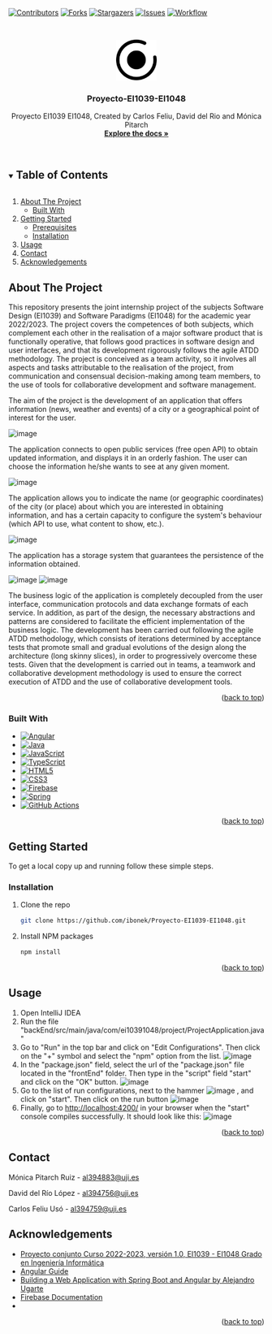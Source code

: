 <a name="readme-top"></a>
[![Contributors][contributors-shield]][contributors-url]
[![Forks][forks-shield]][forks-url]
[![Stargazers][stars-shield]][stars-url]
[![Issues][issues-shield]][issues-url]
[![Workflow][maven-shield]][maven-url]
<!-- PROJECT LOGO -->
<br />
<p align="center">
  <a href="https://github.com/github_username/repo_name">
    <img src="frontEnd\src\assets\images/logo.png" alt="Logo" width="80" height="80">
  </a>

  <h3 align="center">Proyecto-EI1039-EI1048</h3>

  <p align="center">
    Proyecto EI1039 EI1048, Created by Carlos Feliu, David del Rio and Mónica Pitarch
    <br />
    <a href="https://github.com/ibonek/Proyecto-EI1039-EI1048"><strong>Explore the docs »</strong></a>
    <br />
    <br />
  </p>
</p>



<!-- TABLE OF CONTENTS -->
<details open="open">
  <summary><h2 style="display: inline-block">Table of Contents</h2></summary>
  <ol>
    <li>
      <a href="#about-the-project">About The Project</a>
      <ul>
        <li><a href="#built-with">Built With</a></li>
      </ul>
    </li>
    <li>
      <a href="#getting-started">Getting Started</a>
      <ul>
        <li><a href="#prerequisites">Prerequisites</a></li>
        <li><a href="#installation">Installation</a></li>
      </ul>
    </li>
    <li><a href="#usage">Usage</a></li>
    <li><a href="#contact">Contact</a></li>
    <li><a href="#acknowledgements">Acknowledgements</a></li>
  </ol>
</details>



<!-- ABOUT THE PROJECT -->
## About The Project

This repository presents the joint internship project of the subjects Software Design (EI1039) and Software Paradigms (EI1048) for the academic year 2022/2023. The project covers the competences of both subjects, which complement each other in the realisation of a major software product that is functionally operative, that follows good practices in software design and user interfaces, and that its development rigorously follows the agile ATDD methodology. The project is conceived as a team activity, so it involves all aspects and tasks attributable to the realisation of the project, from communication and consensual decision-making among team members, to the use of tools for collaborative development and software management.

The aim of the project is the development of an application that offers information (news, weather and events) of a city or a geographical point of interest for the user. 

![image](https://user-images.githubusercontent.com/79581464/210437686-e4905b5f-6a22-4d97-987c-0b7749f3b306.png)

The application connects to open public services (free open API) to obtain updated information, and displays it in an orderly fashion. The user can choose the information he/she wants to see at any given moment. 

![image](https://user-images.githubusercontent.com/79581464/210438174-5e7af905-15f0-4a3d-adcf-06850a765b7c.png)

The application allows you to indicate the name (or geographic coordinates) of the city (or place) about which you are interested in obtaining information, and has a certain capacity to configure the system's behaviour (which API to use, what content to show, etc.). 

![image](https://user-images.githubusercontent.com/79581464/210438404-89f0a40a-40ab-4d30-80bf-ad5eceb1d157.png)

The application has a storage system that guarantees the persistence of the information obtained. 

![image](https://user-images.githubusercontent.com/79581464/210438924-595d371e-85cc-4b1d-b0ce-43e0e55dc9a2.png)
![image](https://user-images.githubusercontent.com/79581464/210439510-70e70645-f746-450f-a80b-21616c7ff00c.png)

The business logic of the application is completely decoupled from the user interface, communication protocols and data exchange formats of each service. In addition, as part of the design, the necessary abstractions and patterns are considered to facilitate the efficient implementation of the business logic. The development has been carried out following the agile ATDD methodology, which consists of iterations determined by acceptance tests that promote small and gradual evolutions of the design along the architecture (long skinny slices), in order to progressively overcome these tests. Given that the development is carried out in teams, a teamwork and collaborative development methodology is used to ensure the correct execution of ATDD and the use of collaborative development tools.
<p align="right">(<a href="#readme-top">back to top</a>)</p>


### Built With

* [![Angular][Angular.io]][Angular-url]
* [![Java](https://img.shields.io/badge/java-%23ED8B00.svg?style=for-the-badge&logo=java&logoColor=white)](https://www.java.com)
* [![JavaScript](https://img.shields.io/badge/javascript-%23323330.svg?style=for-the-badge&logo=javascript&logoColor=%23F7DF1E)](https://www.javascript.com/)
* [![TypeScript](https://img.shields.io/badge/typescript-%23007ACC.svg?style=for-the-badge&logo=typescript&logoColor=white)](https://www.typescriptlang.org/)
* [![HTML5](https://img.shields.io/badge/html5-%23E34F26.svg?style=for-the-badge&logo=html5&logoColor=white)](https://html.com/)
* [![CSS3](https://img.shields.io/badge/css3-%231572B6.svg?style=for-the-badge&logo=css3&logoColor=white)](https://en.wikipedia.org/wiki/CSS)
* [![Firebase](https://img.shields.io/badge/firebase-%23039BE5.svg?style=for-the-badge&logo=firebase)](https://firebase.google.com/)
* [![Spring](https://img.shields.io/badge/spring-%236DB33F.svg?style=for-the-badge&logo=spring&logoColor=white)](https://spring.io/)
* [![GitHub Actions](https://img.shields.io/badge/github%20actions-%232671E5.svg?style=for-the-badge&logo=githubactions&logoColor=white)](https://github.com/features/actions)
<p align="right">(<a href="#readme-top">back to top</a>)</p>



<!-- GETTING STARTED -->
## Getting Started

To get a local copy up and running follow these simple steps.

### Installation

1. Clone the repo
   ```sh
   git clone https://github.com/ibonek/Proyecto-EI1039-EI1048.git
   ```
2. Install NPM packages
   ```sh
   npm install
   ```
<p align="right">(<a href="#readme-top">back to top</a>)</p>



<!-- USAGE EXAMPLES -->
## Usage

1. Open IntelliJ IDEA
2. Run the file "backEnd/src/main/java/com/ei10391048/project/ProjectApplication.java"
3. Go to "Run" in the top bar and click on "Edit Configurations". Then click on the "+" symbol and select the "npm" option from the list.
![image](https://user-images.githubusercontent.com/79581464/210460538-88b20c9b-2f06-493c-ac92-5a861d78d7d2.png)
4. In the "package.json" field, select the url of the "package.json" file located in the "frontEnd" folder. Then type in the "script" field "start" and click on the "OK" button.
![image](https://user-images.githubusercontent.com/79581464/210461214-c5a8175f-3527-4942-a4af-7c977c8cd259.png)
5. Go to the list of run configurations, next to the hammer ![image](https://user-images.githubusercontent.com/79581464/210461496-490c2b1e-333c-43ad-97b1-57bf846c6dc9.png)
, and click on "start". Then click on the run button ![image](https://user-images.githubusercontent.com/79581464/210461568-544f7982-6441-4c6c-ba82-52fac80b7d87.png)
6. Finally, go to [http://localhost:4200/](http://localhost:4200/) in your browser when the "start" console compiles successfully. It should look like this:
![image](https://user-images.githubusercontent.com/79581464/210461803-ba8d32e5-be33-4f2b-ba38-05d4b636fe0b.png)

<p align="right">(<a href="#readme-top">back to top</a>)</p>


<!-- CONTACT -->
## Contact

Mónica Pitarch Ruiz - al394883@uji.es

David del Río López - al394756@uji.es

Carlos Feliu Usó    - al394759@uji.es



<!-- ACKNOWLEDGEMENTS -->
## Acknowledgements

* [Proyecto conjunto Curso 2022-2023, versión 1.0, EI1039 - EI1048 Grado en Ingeniería Informática](https://aulavirtual.uji.es/mod/resource/view.php?id=4868114)
* [Angular Guide](https://angular.io/guide/what-is-angular)
* [Building a Web Application with Spring Boot and Angular by Alejandro Ugarte](https://www.baeldung.com/spring-boot-angular-web)
* [Firebase Documentation](https://firebase.google.com/docs/build)
* 
<p align="right">(<a href="#readme-top">back to top</a>)</p>





<!-- MARKDOWN LINKS & IMAGES -->
<!-- https://www.markdownguide.org/basic-syntax/#reference-style-links -->
[contributors-shield]: https://img.shields.io/github/contributors/ibonek/Proyecto-EI1039-EI1048.svg?style=for-the-badge
[contributors-url]: https://github.com/ibonek/Proyecto-EI1039-EI1048/graphs/contributors
[forks-shield]: https://img.shields.io/github/forks/ibonek/Proyecto-EI1039-EI1048.svg?style=for-the-badge
[forks-url]: https://github.com/ibonek/Proyecto-EI1039-EI1048/network/members
[stars-shield]: https://img.shields.io/github/stars/ibonek/Proyecto-EI1039-EI1048.svg?style=for-the-badge
[stars-url]: https://github.com/ibonek/Proyecto-EI1039-EI1048/stargazers
[issues-shield]: https://img.shields.io/github/issues/ibonek/Proyecto-EI1039-EI1048.svg?style=for-the-badge
[issues-url]: https://github.com/ibonek/Proyecto-EI1039-EI1048/issues
[Angular.io]: https://img.shields.io/badge/Angular-DD0031?style=for-the-badge&logo=angular&logoColor=white
[Angular-url]: https://angular.io/
[maven-shield]: https://img.shields.io/github/actions/workflow/status/ibonek/Proyecto-EI1039-EI1048/maven.yml?branch=master&style=for-the-badge
[maven-url]: https://github.com/ibonek/Proyecto-EI1039-EI1048/actions/workflows/maven.yml
